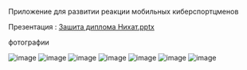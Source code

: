 Приложение для развитии реакции мобильных киберспортцменов

Презентация : [Зашита диплома Нихат.pptx](https://github.com/user-attachments/files/16323845/default.pptx)

фотографии 

![image](https://github.com/user-attachments/assets/4fc2e6d9-1117-43b6-aa45-1f186527fa05)
![image](https://github.com/user-attachments/assets/9a4127fd-8a73-4954-92c3-4ae958207a6b)
![image](https://github.com/user-attachments/assets/13367ac2-1efd-4cc7-a2f7-ff0f4c204612)
![image](https://github.com/user-attachments/assets/f6b5cd94-5de7-4b92-8baa-45538eb33b68)
![image](https://github.com/user-attachments/assets/0d2f4896-b660-48ac-9a49-507e5e1fd746)
![image](https://github.com/user-attachments/assets/3d5f2572-244f-4891-9fe3-fae5321afafb)
![image](https://github.com/user-attachments/assets/fd9209f3-5445-4d99-a817-fa28155e148f)
